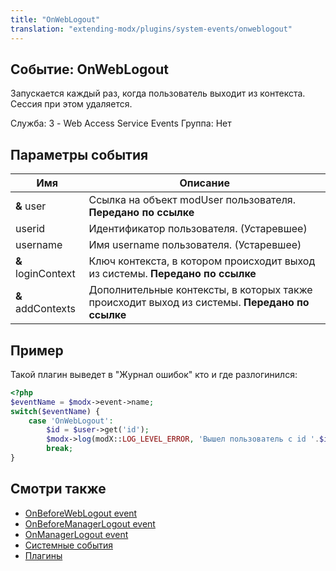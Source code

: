 ```yaml
---
title: "OnWebLogout"
translation: "extending-modx/plugins/system-events/onweblogout"
---
```


## Событие: OnWebLogout

Запускается каждый раз, когда пользователь выходит из контекста. Сессия при этом удаляется.

Служба: 3 - Web Access Service Events
Группа: Нет

## Параметры события

| Имя                | Описание                                                                                      |
| ------------------ | --------------------------------------------------------------------------------------------- |
| **&** user         | Ссылка на объект modUser пользователя. **Передано по ссылке**                                 |
| userid             | Идентификатор пользователя. (Устаревшее)                                                      |
| username           | Имя username пользователя. (Устаревшее)                                                       |
| **&** loginContext | Ключ контекста, в котором происходит выход из системы. **Передано по ссылке**                 |
| **&** addContexts  | Дополнительные контексты, в которых также происходит выход из системы. **Передано по ссылке** |

## Пример

Такой плагин выведет в "Журнал ошибок" кто и где разлогинился:

```php
<?php
$eventName = $modx->event->name;
switch($eventName) {
    case 'OnWebLogout':
        $id = $user->get('id');
        $modx->log(modX::LOG_LEVEL_ERROR, 'Вышел пользователь с id '.$id.' из контекста '.$loginContext.' и еще вот этих '.print_r($addContexts));
        break;
}
```

## Смотри также

- [OnBeforeWebLogout event](extending-modx/plugins/system-events/onbeforeweblogout "OnBeforeWebLogout")
- [OnBeforeManagerLogout event](extending-modx/plugins/system-events/onbeforemanagerlogout "OnBeforeManagerLogout")
- [OnManagerLogout event](extending-modx/plugins/system-events/onmanagerlogout "OnManagerLogout")
- [Системные события](extending-modx/plugins/system-events "Системные события")
- [Плагины](extending-modx/plugins "Плагины")
